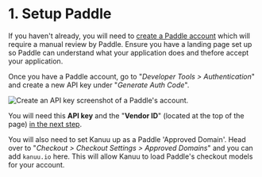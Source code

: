 # 1. Setup Paddle

If you haven't already, you will need to [create a Paddle account](https://paddle.com/demo/) which will require a manual review by Paddle. Ensure you have a landing page set up so Paddle can understand what your application does and thefore accept your application.

Once you have a Paddle account, go to "*Developer Tools > Authentication*" and create a new API key under "*Generate Auth Code*".

![Create an API key screenshot of a Paddle's account.](/paddle_api_key.png)

You will need this **API key** and the "**Vendor ID**" (located at the top of the page) [in the next step](./setup-kanuu).

You will also need to set Kanuu up as a Paddle 'Approved Domain'. Head over to "*Checkout > Checkout Settings > Approved Domains*" and you can add `kanuu.io` here. This will allow Kanuu to load Paddle's checkout models for your account.